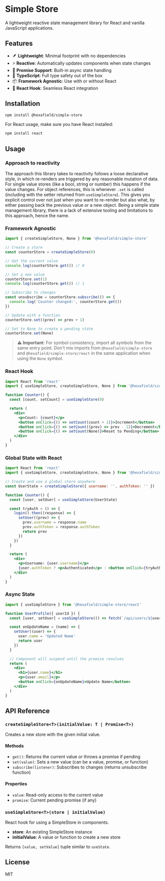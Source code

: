 # Simple Store

A lightweight reactive state management library for React and vanilla JavaScript applications.

## Features

- 🪶 **Lightweight**: Minimal footprint with no dependencies
- ⚡ **Reactive**: Automatically updates components when state changes
- 🔄 **Promise Support**: Built-in async state handling
- 🎯 **TypeScript**: Full type safety out of the box
- 📦 **Framework Agnostic**: Use with or without React
- 🎣 **React Hook**: Seamless React integration

## Installation

```bash
npm install @hexafield/simple-store
```

For React usage, make sure you have React installed:

```bash
npm install react
```

## Usage

### Approach to reactivity

The approach this library takes to reactivity follows a loose declarative style, in which re-renders are triggered by any reasonable mutation of data. For single value stores (like a bool, string or number) this happens if the value changes. For object references, this is whenever `.set` is called (including with the setter returned from `useSimpleStore`). This gives you explicit control over not just when you want to re-render but also what, by either passing back the previous value or a new object. Being a simple state management library, there is a lack of extensive tooling and limitations to this approach, hence the name.

### Framework Agnostic

```javascript
import { createSimpleStore, None } from '@hexafield/simple-store'

// Create a store
const counterStore = createSimpleStore(0)

// Get the current value
console.log(counterStore.get()) // 0

// Set a new value
counterStore.set(1)
console.log(counterStore.get()) // 1

// Subscribe to changes
const unsubscribe = counterStore.subscribe(() => {
  console.log('Counter changed:', counterStore.get())
})

// Update with a function
counterStore.set((prev) => prev + 1)

// Set to None to create a pending state
counterStore.set(None)
```

> **⚠️ Important**: For symbol consistency, import all symbols from the same entry point. Don't mix imports from `@hexafield/simple-store` and `@hexafield/simple-store/react` in the same application when using the `None` symbol.

### React Hook

```jsx
import React from 'react'
import { useSimpleStore, createSimpleStore, None } from '@hexafield/simple-store/react'

function Counter() {
  const [count, setCount] = useSimpleStore(0)

  return (
    <div>
      <p>Count: {count}</p>
      <button onClick={() => setCount(count + 1)}>Increment</button>
      <button onClick={() => setCount((prev) => prev - 1)}>Decrement</button>
      <button onClick={() => setCount(None)}>Reset to Pending</button>
    </div>
  )
}
```

### Global State with React

```jsx
import React from 'react'
import { useSimpleStore, createSimpleStore, None } from '@hexafield/simple-store/react'

// Create and use a global store anywhere
const UserState = createSimpleStore({ username: '', authToken: '' })

function Counter() {
  const [user, setUser] = useSimpleStore(UserState)

  const tryAuth = () => {
    login().then((response) => {
      setUser((prev) => {
        prev.username = response.name
        prev.authToken = response.authToken
        return prev
      })
    })
  }

  return (
    <div>
      <p>Username: {user.username}</p>
      {user.authToken ? <p>Authenticated</p> : <button onClick={tryAuth}>Authenticate</button>}
    </div>
  )
}
```

### Async State

```jsx
import { useSimpleStore } from '@hexafield/simple-store/react'

function UserProfile({ userId }) {
  const [user, setUser] = useSimpleStore(() => fetch(`/api/users/${userId}`).then((res) => res.json()))

  const onUpdateName = (name) => {
    setUser((user) => {
      user.name = 'Updated Name'
      return user
    })
  }

  // Component will suspend until the promise resolves
  return (
    <div>
      <h1>{user.name}</h1>
      <p>{user.email}</p>
      <button onClick={onUpdateName}>Update Name</button>
    </div>
  )
}
```

## API Reference

### `createSimpleStore<T>(initialValue: T | Promise<T>)`

Creates a new store with the given initial value.

#### Methods

- `get()`: Returns the current value or throws a promise if pending
- `set(value)`: Sets a new value (can be a value, promise, or function)
- `subscribe(listener)`: Subscribes to changes (returns unsubscribe function)

#### Properties

- `value`: Read-only access to the current value
- `promise`: Current pending promise (if any)

### `useSimpleStore<T>(store | initialValue)`

React hook for using a SimpleStore in components.

- **store**: An existing SimpleStore instance
- **initialValue**: A value or function to create a new store

Returns `[value, setValue]` tuple similar to `useState`.

## License

MIT
